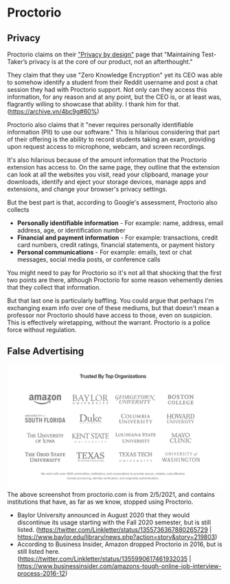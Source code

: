 # Proctorio
## Privacy
Proctorio claims on their ["Privacy by design"](https://proctorio.com/about/privacy) page that "Maintaining Test-Taker’s privacy is at the core of our product, not an afterthought."

They claim that they use "Zero Knowledge Encryption" yet its CEO was able to somehow identify a student from their Reddit username and post a chat session they had with Proctorio support. Not only can they access this information, for any reason and at any point, but the CEO is, or at least was, flagrantly willing to showcase that ability. I thank him for that. (https://archive.vn/4bc9g#60%)

Proctorio also claims that it "never requires personally identifiable information (PII) to use our software." This is hilarious considering that part of their offering is the ability to record students taking an exam, providing upon request access to microphone, webcam, and screen recordings.

It's also hilarious because of the amount information that the Proctorio extension has access to. On the same page, they outline that the extension can look at all the websites you visit, read your clipboard, manage your downloads, identify and eject your storage devices, manage apps and extensions, and change your browser's privacy settings.

But the best part is that, according to Google's assessment, Proctorio also collects
 - **Personally identifiable information** - For example: name, address, email address, age, or identification number
 - **Financial and payment information** - For example: transactions, credit card numbers, credit ratings, financial statements, or payment history
 - **Personal communications** - For example: emails, text or chat messages, social media posts, or conference calls

You might need to pay for Proctorio so it's not all that shocking that the first two points are there, although Proctorio for some reason vehemently denies that they collect that information.

But that last one is particularly baffling. You could argue that perhaps I'm exchanging exam info over one of these mediums, but that doesn't mean a professor nor Proctorio should have access to those, even on suspicion. This is effectively wiretapping, without the warrant. Proctorio is a police force without regulation.

## False Advertising
![Section of proctorio.com showing organizations that use it.](trusted_by_top_organizations.PNG)
The above screenshot from proctorio.com is from 2/5/2021, and contains institutions that have, as far as we know, stopped using Proctorio.
 - Baylor University announced in August 2020 that they would discontinue its usage starting with the Fall 2020 semester, but is still listed. (https://twitter.com/Linkletter/status/1355736367880265729 | https://www.baylor.edu/library/news.php?action=story&story=219803)
 - According to Business Insider, Amazon dropped Proctorio in 2016, but is still listed here. (https://twitter.com/Linkletter/status/1355990617461932035 | https://www.businessinsider.com/amazons-tough-online-job-interview-process-2016-12)

